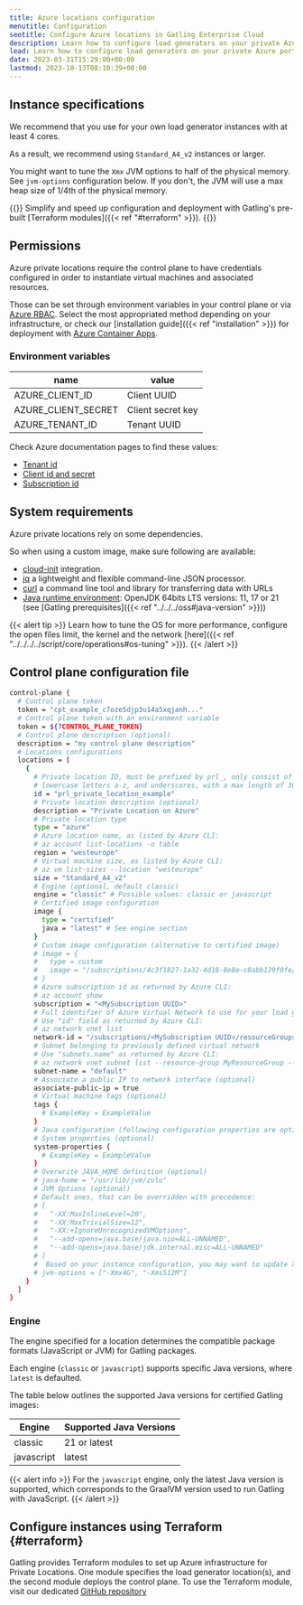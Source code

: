 ```yaml
---
title: Azure locations configuration
menutitle: Configuration
seotitle: Configure Azure locations in Gatling Enterprise Cloud
description: Learn how to configure load generators on your private Azure portal.
lead: Learn how to configure load generators on your private Azure portal.
date: 2023-03-31T15:29:00+00:00
lastmod: 2023-10-13T08:10:39+00:00
---
```


## Instance specifications

We recommend that you use for your own load generator instances with at least 4 cores.

As a result, we recommend using `Standard_A4_v2` instances or larger.

You might want to tune the `Xmx` JVM options to half of the physical memory.
See `jvm-options` configuration below.
If you don't, the JVM will use a max heap size of 1/4th of the physical memory.

{{<alert tip >}}
Simplify and speed up configuration and deployment with Gatling's pre-built [Terraform modules]({{< ref "#terraform" >}}).
{{</alert>}}

## Permissions

Azure private locations require the control plane to have credentials configured in order to instantiate virtual machines and associated resources.

Those can be set through environment variables in your control plane or via [Azure RBAC](https://learn.microsoft.com/en-us/azure/role-based-access-control/overview). Select the most appropriated method depending on your infrastructure, or check our [installation guide]({{< ref "installation" >}})  for deployment with [Azure Container Apps](https://azure.microsoft.com/en-us/products/container-apps).

### Environment variables

| name                  | value             |
| --------------------- | ----------------- |
| AZURE_CLIENT_ID       | Client UUID       |
| AZURE_CLIENT_SECRET   | Client secret key |
| AZURE_TENANT_ID       | Tenant UUID       |

Check Azure documentation pages to find these values:
* [Tenant id](https://learn.microsoft.com/en-us/azure/active-directory/fundamentals/active-directory-how-to-find-tenant)
* [Client id and secret](https://learn.microsoft.com/en-us/answers/questions/834401/hi-i-want-my-client-id-and-client-secret-key)
* [Subscription id](https://learn.microsoft.com/en-us/azure/azure-portal/get-subscription-tenant-id)

## System requirements

Azure private locations rely on some dependencies.

So when using a custom image, make sure following are available:

- [cloud-init](https://learn.microsoft.com/en-us/azure/virtual-machines/custom-data) integration.
- [jq](https://jqlang.github.io/jq/download/) a lightweight and flexible command-line JSON processor.
- [curl](https://curl.se/download.html) a command line tool and library for transferring data with URLs
- [Java runtime environment](https://openjdk.org/install/): OpenJDK 64bits LTS versions: 11, 17 or 21 (see [Gatling prerequisites]({{< ref "../../../oss#java-version" >}}))

{{< alert tip >}}
Learn how to tune the OS for more performance, configure the open files limit, the kernel and the network [here]({{< ref "../../../../script/core/operations#os-tuning" >}}).
{{< /alert >}}

## Control plane configuration file

```bash
control-plane {
  # Control plane token
  token = "cpt_example_c7oze5djp3u14a5xqjanh..."
  # Control plane token with an environment variable
  token = ${?CONTROL_PLANE_TOKEN}
  # Control plane description (optional)
  description = "my control plane description"
  # Locations configurations
  locations = [
    {
      # Private location ID, must be prefixed by prl_, only consist of numbers 0-9, 
      # lowercase letters a-z, and underscores, with a max length of 30 characters
      id = "prl_private_location_example"
      # Private location description (optional)
      description = "Private Location on Azure"
      # Private location type
      type = "azure"
      # Azure location name, as listed by Azure CLI:
      # az account list-locations -o table
      region = "westeurope"
      # Virtual machine size, as listed by Azure CLI:
      # az vm list-sizes --location "westeurope"
      size = "Standard_A4_v2"
      # Engine (optional, default classic)
      engine = "classic" # Possible values: classic or javascript
      # Certified image configuration
      image {
        type = "certified"
        java = "latest" # See engine section
      }
      # Custom image configuration (alternative to certified image)
      # image = {
      #   type = custom
      #   image = "/subscriptions/4c3f1827-1a32-4d18-8e8e-c8abb129f0fe/resourceGroups/<MyResourceGroup>/providers/Microsoft.Compute/galleries/customImages/images/<MyImage>"
      # }
      # Azure subscription id as returned by Azure CLI:
      # az account show
      subscription = "<MySubscription UUID>"
      # Full identifier of Azure Virtual Network to use for your load generators
      # Use "id" field as returned by Azure CLI:
      # az network vnet list
      network-id = "/subscriptions/<MySubscription UUID>/resourceGroups/<MyResourceGroup>/providers/Microsoft.Network/virtualNetworks/<MyVNet>"
      # Subnet belonging to previously defined virtual network
      # Use "subnets.name" as returned by Azure CLI:
      # az network vnet subnet list --resource-group MyResourceGroup --vnet-name MyVNet
      subnet-name = "default"
      # Associate a public IP to network interface (optional)
      associate-public-ip = true
      # Virtual machine tags (optional)
      tags {
        # ExampleKey = ExampleValue 
      }
      # Java configuration (following configuration properties are optional)
      # System properties (optional)
      system-properties {
        # ExampleKey = ExampleValue
      }
      # Overwrite JAVA_HOME definition (optional)
      # java-home = "/usr/lib/jvm/zulu"
      # JVM Options (optional)
      # Default ones, that can be overridden with precedence:
      # [
      #   "-XX:MaxInlineLevel=20", 
      #   "-XX:MaxTrivialSize=12", 
      #   "-XX:+IgnoreUnrecognizedVMOptions", 
      #   "--add-opens=java.base/java.nio=ALL-UNNAMED", 
      #   "--add-opens=java.base/jdk.internal.misc=ALL-UNNAMED"
      # ]
      #  Based on your instance configuration, you may want to update Xmx and Xms values.
      # jvm-options = ["-Xmx4G", "-Xms512M"]
    }
  ]
}
```

### Engine

The engine specified for a location determines the compatible package formats (JavaScript or JVM) for Gatling packages.

Each engine (`classic` or `javascript`) supports specific Java versions, where `latest` is defaulted.

The table below outlines the supported Java versions for certified Gatling images:

| Engine      | Supported Java Versions |
|-------------|-------------------------|
| classic     | 21 or latest            |
| javascript  | latest                  |

{{< alert info >}}
For the `javascript` engine, only the latest Java version is supported, which corresponds to the GraalVM version used to run Gatling with JavaScript.
{{< /alert >}}

## Configure instances using Terraform {#terraform}

Gatling provides Terraform modules to set up Azure infrastructure for Private Locations. One module specifies the load generator location(s), and the second module deploys the control plane. To use the Terraform module, visit our dedicated [GitHub repository](https://github.com/gatling/gatling-enterprise-control-plane-deployment/tree/main/terraform/examples/AZURE-private-location)
